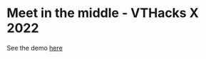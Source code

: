 # Meet in the middle - VTHacks X 2022

See the demo [here](https://otokama.github.io/vthacks_meet_in_the_middle/)